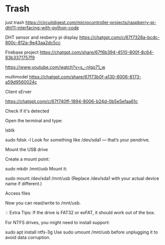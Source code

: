 # Trash
just trash
https://circuitdigest.com/microcontroller-projects/raspberry-pi-dht11-interfacing-with-python-code

DHT sensor and resberry pi display
https://chatgpt.com/c/67f7328a-bcdc-800c-812a-9e43aa2dc5cc

Firebase project
https://chatgpt.com/share/67f6b394-4510-800f-8c64-83b3371757f9

https://www.youtube.com/watch?v=s_-nIgo71_w

multimodel
https://chatgpt.com/share/67f73b0f-a130-8006-8173-a59d9560024c


Client sErver

https://chatgpt.com/c/67f740ff-1894-8006-b24d-0b5e5efaa61c




Check if it's detected

Open the terminal and type:


lsblk



sudo fdisk -l
Look for something like /dev/sda1 — that’s your pendrive.

Mount the USB drive

Create a mount point:

sudo mkdir /mnt/usb
Mount it:

sudo mount /dev/sda1 /mnt/usb
(Replace /dev/sda1 with your actual device name if different.)

Access files

Now you can read/write to /mnt/usb.

💡 Extra Tips:
If the drive is FAT32 or exFAT, it should work out of the box.

For NTFS drives, you might need to install support:


sudo apt install ntfs-3g
Use sudo umount /mnt/usb before unplugging it to avoid data corruption.

